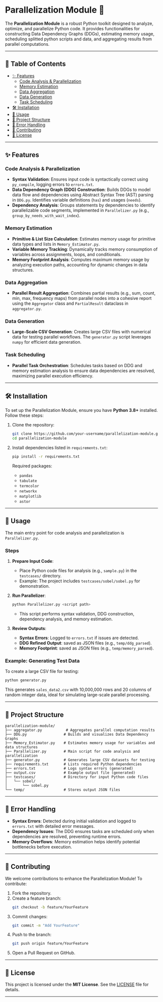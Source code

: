 # Parallelization Module 🚀

The **Parallelization Module** is a robust Python toolkit designed to analyze, optimize, and parallelize Python code. It provides functionalities for constructing Data Dependency Graphs (DDGs), estimating memory usage, scheduling splitted python scripts and data, and aggregating results from parallel computations.

---

## 📑 Table of Contents

- [✨ Features](#-features)
  - [Code Analysis & Parallelization](#code-analysis--parallelization)
  - [Memory Estimation](#memory-estimation)
  - [Data Aggregation](#data-aggregation)
  - [Data Generation](#data-generation)
  - [Task Scheduling](#task-scheduling)
- [🛠️ Installation](#installation)
- [🚀 Usage](#-usage)
- [📁 Project Structure](#-project-structure)
- [🐛 Error Handling](#-error-handling)
- [🤝 Contributing](#-contributing)
- [📄 License](#-license)

---

## ✨ Features

### Code Analysis & Parallelization
- **Syntax Validation**: Ensures input code is syntactically correct using `py_compile`, logging errors to `errors.txt`.
- **Data Dependency Graph (DDG) Construction**: Builds DDGs to model data flow and dependencies using Abstract Syntax Tree (AST) parsing in `DDG.py`. Identifies variable definitions (`has`) and usages (`needs`).
- **Dependency Analysis**: Groups statements by dependencies to identify parallelizable code segments, implemented in `Parallelizer.py` (e.g., `group_by_needs_with_wait_index`).

### Memory Estimation
- **Primitive & List Size Calculation**: Estimates memory usage for primitive data types and lists in `Memory_Estimator.py`.
- **Variable Memory Tracking**: Dynamically tracks memory consumption of variables across assignments, loops, and conditionals.
- **Memory Footprint Analysis**: Computes maximum memory usage by analyzing execution paths, accounting for dynamic changes in data structures.

### Data Aggregation
- **Parallel Result Aggregation**: Combines partial results (e.g., sum, count, min, max, frequency maps) from parallel nodes into a cohesive report using the `Aggregator` class and `PartialResult` dataclass in `aggregator.py`.

### Data Generation
- **Large-Scale CSV Generation**: Creates large CSV files with numerical data for testing parallel workflows. The `generator.py` script leverages `numpy` for efficient data generation.

### Task Scheduling
- **Parallel Task Orchestration**: Schedules tasks based on DDG and memory estimation analysis to ensure data dependencies are resolved, maximizing parallel execution efficiency.

---

## 🛠️ Installation  <a name="installation"></a>

To set up the Parallelization Module, ensure you have **Python 3.8+** installed. Follow these steps:

1. Clone the repository:
   ```bash
   git clone https://github.com/your-username/parallelization-module.git
   cd parallelization-module
   ```

2. Install dependencies listed in `requirements.txt`:
   ```bash
   pip install -r requirements.txt
   ```

   Required packages:
   - `pandas`
   - `tabulate`
   - `termcolor`
   - `networkx`
   - `matplotlib`
   - `astor`

---

## 🚀 Usage

The main entry point for code analysis and parallelization is `Parallelizer.py`.

### Steps
1. **Prepare Input Code**:
   - Place Python code files for analysis (e.g., `sample.py`) in the `testcases/` directory.
   - Example: The project includes `testcases/sobel/sobel.py` for demonstration.

2. **Run Parallelizer**:
   ```bash
   python Parallelizer.py <script path>
   ```
   - This script performs syntax validation, DDG construction, dependency analysis, and memory estimation.

3. **Review Outputs**:
   - **Syntax Errors**: Logged to `errors.txt` if issues are detected.
   - **DDG Refined Output**: saved as JSON files (e.g., `temp/ddg_parsed`).
   - **Memory Footprint**: saved as JSON files (e.g., `temp/memory_parsed`).

### Example: Generating Test Data
To create a large CSV file for testing:
```bash
python generator.py
```
This generates `sales_data2.csv` with 10,000,000 rows and 20 columns of random integer data, ideal for simulating large-scale parallel processing.

---

## 📁 Project Structure

```
parallelization-module/
├── aggregator.py           # Aggregates parallel computation results
├── DDG.py                 # Builds and visualizes Data Dependency Graphs
├── Memory_Estimator.py    # Estimates memory usage for variables and data structures
├── Parallelizer.py        # Main script for code analysis and parallelization
├── generator.py           # Generates large CSV datasets for testing
├── requirements.txt       # Lists required Python dependencies
├── errors.txt             # Logs syntax errors (generated)
├── output.csv             # Example output file (generated)
├── testcases/             # Directory for input Python code files
│   └── sobel/
│       └── sobel.py
└── temp/                  # Stores output JSON files
```

---

## 🐛 Error Handling

- **Syntax Errors**: Detected during initial validation and logged to `errors.txt` with detailed error messages.
- **Dependency Issues**: The DDG ensures tasks are scheduled only when dependencies are resolved, preventing runtime errors.
- **Memory Overflows**: Memory estimation helps identify potential bottlenecks before execution.

---

## 🤝 Contributing

We welcome contributions to enhance the Parallelization Module! To contribute:

1. Fork the repository.
2. Create a feature branch:
   ```bash
   git checkout -b feature/YourFeature
   ```
3. Commit changes:
   ```bash
   git commit -m "Add YourFeature"
   ```
4. Push to the branch:
   ```bash
   git push origin feature/YourFeature
   ```
5. Open a Pull Request on GitHub.


---

## 📄 License

This project is licensed under the **MIT License**. See the [LICENSE](LICENSE) file for details.

---

